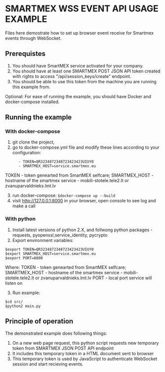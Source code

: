# SMARTMEX WSS EVENT API USAGE EXAMPLE #

Files here demostrate how to set up browser event receive for Smartmex events through WebSocket.

## Prerequistes ##

1. You should have SmartMEX service activated for your company.
2. You should have at least one SMARTMEX POST JSON API token created with rights to access "/api/session_keys/create" endpoint.
3. You should be able to use this token from the machine you are running this example from.

Optional:
For ease of running the example, you should have  Docker and docker-compose installed.

## Running the example ##

### With docker-compose ###

1. git clone the project,
2. go to docker-compose.yml file and modify these lines according to your configuration:

```(yml)
      - TOKEN=QR3234872348723423423UIUY0
      - SMARTMEX_HOST=service.smartmex.eu
```

TOKEN - token genearted from SmartMEX selfcare;
SMARTMEX_HOST - hostname of the smartmex service - mobili-stotele.tele2.lt or zvanuparvaldnieks.lmt.lv

3. run docker-compose: ```$docker-compose up --build```
4. visit http://127.0.0.1:8000 in your browser, open console to see log and make a call

### With python ###

1. Install latest versions of python 2.X, and follwong python packages - requests, pyopenssl,service_identity, pycrypto
2. Export environment variables:

```(bash)
$export TOKEN=QR3234872348723423423UIUY0
$export SMARTMEX_HOST=service.smartmex.eu
$export PORT=8000
```

Where:
    TOKEN - token genearted from SmartMEX selfcare;
    SMARTMEX_HOST - hostname of the smartmex service - mobili-stotele.tele2.lt or zvanuparvaldnieks.lmt.lv
    PORT - local port service will listen on

3. Run example:

```(bash)
$cd src/
$python2 main.py
```

## Principle of operation ##

The demonstrated example does following things:

1. On a new web page request, this python script requests new temporary token from SMARTMEX JSON POST API endpoint 
2. It includes this temporary token in a HTML document sent to browser
3. This temporary token is used by JavaScript to authenticate WebSocket session and start recieving events.
